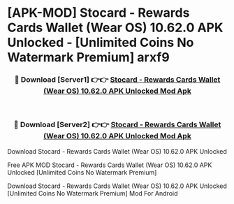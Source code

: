 # [APK-MOD] Stocard - Rewards Cards Wallet (Wear OS) 10.62.0 APK Unlocked - [Unlimited Coins No Watermark Premium] arxf9



<div align="center">
<h3>🔴 Download [Server1] 👉👉 <a href="https://momento.my/?title=Stocard_-_Rewards_Cards_Wallet_(Wear_OS)_10.62.0_APK_Unlocked">Stocard - Rewards Cards Wallet (Wear OS) 10.62.0 APK Unlocked Mod Apk</a></h3><br>

<h3>🔴 Download [Server2] 👉👉 <a href="https://momento.my/?title=Stocard_-_Rewards_Cards_Wallet_(Wear_OS)_10.62.0_APK_Unlocked">Stocard - Rewards Cards Wallet (Wear OS) 10.62.0 APK Unlocked Mod Apk</a></h3>
</div>



Download Stocard - Rewards Cards Wallet (Wear OS) 10.62.0 APK Unlocked 

Free APK MOD Stocard - Rewards Cards Wallet (Wear OS) 10.62.0 APK Unlocked [Unlimited Coins No Watermark Premium]

Download Stocard - Rewards Cards Wallet (Wear OS) 10.62.0 APK Unlocked [Unlimited Coins No Watermark Premium] Mod For Android
